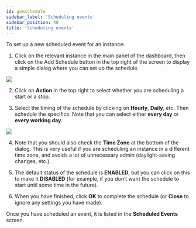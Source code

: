 ```yaml
---
id: gemschedule
sidebar_label: 'Scheduling events'
sidebar_position: 40
title: 'Scheduling events'
---
```



To set up a new scheduled event for an instance:

1. Click on the relevant instance in the main panel of the dashboard, then click on the Add Schedule button in the top right of the screen to display a simple dialog where you can set up the schedule.

![](/img/GEM20.png)

2. Click on **Action** in the top right to select whether you are scheduling a start or a stop.

3. Select the timing of the schedule by clicking on **Hourly**, **Daily**, etc. Then schedule the specifics. Note that you can select either **every day** or **every working day**.

![](/img/GEM21.png)

4. Note that you should also check the **Time Zone** at the bottom of the dialog. This is very useful if you are scheduling an instance in a different time zone, and avoids a lot of unnecessary admin (daylight-saving changes, etc.).

5. The default status of the schedule is **ENABLED**, but you can click on this to make it **DISABLED** (for example, if you don’t want the schedule to start until some time in the future).

6. When you have finished, click **OK** to complete the schedule (or **Close** to ignore any settings you have made).

Once you have scheduled an event, it is listed in the **Scheduled Events** screen.